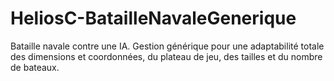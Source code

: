 # HeliosC-BatailleNavaleGenerique
Bataille navale contre une IA. Gestion générique pour une adaptabilité totale des dimensions et coordonnées, du plateau de jeu, des tailles et du nombre de bateaux.
